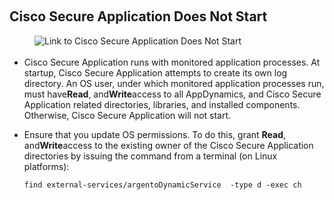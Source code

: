<p><br></p><h2>Cisco Secure Application Does Not Start&nbsp;</h2><div class="se-component se-image-container __se__float- __se__float-none"><figure><a href="https://docs.appdynamics.com/appd/23.x/latest/en/application-security-monitoring/troubleshooting-cisco-secure-application-issues#id-.TroubleshootingCiscoSecureApplicationIssuesv23.4-CiscoSecureApplicationDoesNotStart" data-image-link="image"><img src="https://docs.appdynamics.com/appd/23.x/_/0A7000B801817F6BA9C71F687215B50A/1692995281587/images/common/link-solid.svg" alt="Link to Cisco Secure Application Does Not Start&nbsp;" data-image-link="https://docs.appdynamics.com/appd/23.x/latest/en/application-security-monitoring/troubleshooting-cisco-secure-application-issues#id-.TroubleshootingCiscoSecureApplicationIssuesv23.4-CiscoSecureApplicationDoesNotStart" data-proportion="true" data-align="none" data-file-name="link-solid.svg" data-file-size="0" data-origin=",auto" data-size="," data-rotate="" data-percentage="auto,auto" style="box-sizing: inherit; margin: 0px 0px 3px; padding: 0px; border: 0px; display: inline-block; vertical-align: middle;"></a></figure></div><ul><li>Cisco Secure Application runs with monitored application processes. At startup, Cisco Secure Application attempts to create its own log directory. An OS user, under which monitored application processes run, must have<strong>Read</strong>, and<strong>Write</strong>access to all AppDynamics, and Cisco Secure Application related directories, libraries, and installed components. Otherwise, Cisco Secure Application will not start.</li><li><p style="margin-right: 0px !important;margin-left: 0px !important">Ensure that you update OS permissions.&nbsp;To do this,&nbsp;grant&nbsp;<strong>Read</strong>, and<strong>Write</strong>access to the existing owner of the Cisco Secure Application directories by issuing the command from a terminal (on Linux platforms):&nbsp;<br></p><div><div><pre style="text-align: left"><code>find external-services/argentoDynamicService  -type d -exec ch</code></pre></div></div></li></ul>
